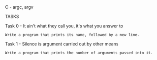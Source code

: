 C - argc, argv

TASKS

Task 0 - It ain't what they call you, it's what you answer to

	Write a program that prints its name, followed by a new line.

Task 1 - Silence is argument carried out by other means

	Write a program that prints the number of arguments passed into it.
